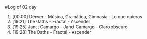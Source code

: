 #Log of 02 day

1. [00:00] Dënver - Música, Gramática, Gimnasia - Lo que quieras
1. [19:21] The Oaths - Fractal - Ascender
1. [19:25] Janet Camargo - Janet Camargo - Claro obscuro
1. [19:28] The Oaths - Fractal - Ascender
